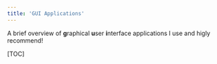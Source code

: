 ```yaml
---
title: 'GUI Applications'
---
```


A brief overview of **g**raphical **u**ser **i**nterface applications I use and higly recommend!

[TOC]